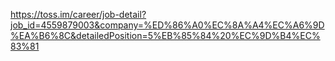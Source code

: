 https://toss.im/career/job-detail?job_id=4559879003&company=%ED%86%A0%EC%8A%A4%EC%A6%9D%EA%B6%8C&detailedPosition=5%EB%85%84%20%EC%9D%B4%EC%83%81

